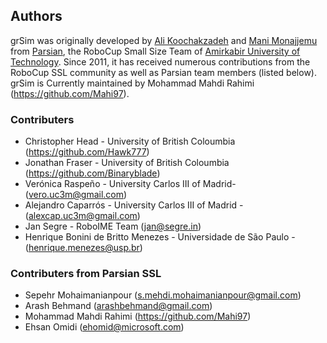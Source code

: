 ## Authors

grSim was originally developed by [Ali Koochakzadeh](https://github.com/ali-k) and [Mani Monajjemu](https://mani.im) from [Parsian](http://wiki.robocup.org/Small_Size_League/Teams#Parsian), the RoboCup Small Size Team of [Amirkabir University of Technology](http://www.aut.ac.ir/aut/). Since 2011, it has received numerous contributions from the RoboCup SSL community as well as Parsian team members (listed below). grSim is Currently maintained by Mohammad Mahdi Rahimi (https://github.com/Mahi97).

### Contributers

- Christopher Head - University of British Coloumbia (https://github.com/Hawk777)
- Jonathan Fraser - University of British Coloumbia (https://github.com/Binaryblade)
- Verónica Raspeño - University Carlos III of Madrid- (vero.uc3m@gmail.com)
- Alejandro Caparrós - University Carlos III of Madrid - (alexcap.uc3m@gmail.com)
- Jan Segre - RoboIME Team (jan@segre.in)
- Henrique Bonini de Britto Menezes - Universidade de São Paulo - (henrique.menezes@usp.br)

### Contributers from Parsian SSL 

- Sepehr Mohaimanianpour (s.mehdi.mohaimanianpour@gmail.com)
- Arash Behmand (arashbehmand@gmail.com)
- Mohammad Mahdi Rahimi (https://github.com/Mahi97)
- Ehsan Omidi (ehomid@microsoft.com)